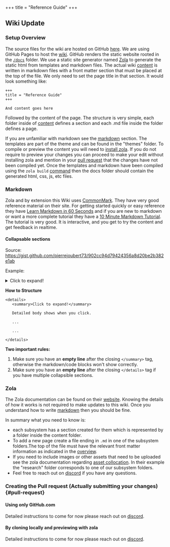 +++
title = "Reference Guide"
+++

## Wiki Update

### Setup Overview

The source files for the wiki are hosted on GitHub [here](https://github.com/LASSAT-YU/wiki/). We are using GitHub Pages
to host the [wiki](@/_index.md). GitHub renders the static website rooted in
the [`/docs`](https://github.com/LASSAT-YU/wiki/tree/main/docs) folder. We use a static site generator
named [Zola](https://www.getzola.org/) to generate the static html from templates and markdown files. The actual wiki
[content](https://github.com/LASSAT-YU/wiki/tree/main/content) is written in markdown files with a front matter section
that must be placed at the top of the file. We only need to set the page title in that section. It would look
something like:

```
+++
title = "Reference Guide"
+++

And content goes here
```

Followed by the content of the page. The structure is very simple, each folder
inside of [content](https://github.com/LASSAT-YU/wiki/tree/main/content) defines a section and each .md file inside
the folder defines a page.

If you are unfamiliar with markdown see the [markdown](#markdown) section. The
templates are part of the theme and can be found in the "themes" folder. To compile or preview the content you will need
to [install zola](https://www.getzola.org/documentation/getting-started/installation/). If you do not require to preview
your changes you can proceed to make your edit without installing zola and mention in your [pull request](#pull-request)
that the changes have not been compiled yet. Once the templates and markdown have been compiled using
the `zola build` [command](https://www.getzola.org/documentation/getting-started/cli-usage/#build) then the docs folder
should contain the generated html, css, js, etc files.

### Markdown

Zola and by extension this Wiki uses [CommonMark](https://commonmark.org/). They have very good reference material on
their site. For getting started quickly or easy reference they
have [Learn Markdown in 60 Seconds](https://commonmark.org/help/) and if you are new to markdown or want a more complete
tutorial they have a [10 Minute Markdown Tutorial](https://commonmark.org/help/tutorial/). The tutorial is very good. It
is interactive, and you get to try the content and get feedback in realtime.

#### Collapsable sections

Source: <https://gist.github.com/pierrejoubert73/902cc94d79424356a8d20be2b382e1ab>

Example:

<details>
  <summary>Click to expand!</summary>

Detailed body shows when you click.

Lorem ipsum dolor sit amet, consectetur adipiscing elit. Vestibulum enim lorem, placerat sed vestibulum a, pellentesque
at leo. Vivamus tincidunt nisi massa, nec pellentesque diam mollis vel. Vestibulum turpis mauris, placerat id lectus ac,
varius imperdiet libero. Ut tortor lorem, scelerisque eu elit vitae, eleifend gravida justo. Cras risus est, maximus non
dapibus quis, placerat ullamcorper diam. Ut vitae justo purus. Donec enim dolor, sodales et tempor vehicula, rutrum
vitae eros. Praesent commodo urna vitae pretium venenatis. Praesent lectus est, finibus sed lobortis at, finibus sit
amet velit. Maecenas varius tincidunt neque, sed ultricies lectus cursus ut. Phasellus auctor fermentum venenatis.
Vestibulum ante ipsum primis in faucibus orci luctus et ultrices posuere cubilia curae; Phasellus eu velit consectetur,
pretium ipsum eget, pharetra massa. Duis sed posuere nisl. Proin a pharetra sapien, sit amet sollicitudin nisi. Nulla
dolor nunc, interdum id convallis vitae, maximus ac elit.

Proin ullamcorper lorem id dui commodo hendrerit. Etiam vitae commodo ipsum. Aliquam placerat ex sed dolor eleifend, id
pulvinar lorem dictum. Duis in massa tortor. Maecenas leo quam, luctus at egestas ac, tincidunt a odio. Pellentesque
cursus mi egestas leo viverra egestas. Nulla quis velit sit amet tellus aliquet mollis sed sed justo. Vivamus interdum
porta ultricies. Nulla quis ex in arcu consequat auctor quis et ligula. Phasellus pellentesque nibh quis risus pretium
malesuada.
**Generated 2 paragraphs, 219 words, 1490 bytes of [Lorem Ipsum](https://www.lipsum.com/)**

</details>

**How to Structure**

```
<details>
   <summary>Click to expand!</summary>

   Detailed body shows when you click.
   
   ...
   
   ... 

</details>
```

**Two important rules:**

1. Make sure you have an **empty line** after the closing `</summary>` tag, otherwise the markdown/code blocks won't
   show correctly.
2. Make sure you have an **empty line** after the closing `</details>` tag if you have multiple collapsible sections.

### Zola

The Zola documentation can be found on their [website](https://www.getzola.org/documentation/getting-started/overview/).
Knowing the details of how it works is not required to make updates to this wiki. Once you understand how to
write [markdown](#markdown) then you should be fine.

In summary what you need to know is:

- each subsystem has a section created for them which is represented by a folder inside the content folder.
- To add a new page create a file ending in `.md` in one of the subsystem folders.The top of the file must have the
  relevant front matter information as indicated in
  the [overview](#setup-overview).
- If you need to include images or other assets that need to be uploaded see the zola documentation
  regarding [asset collocation](https://www.getzola.org/documentation/content/overview/#asset-colocation). In their
  example the "research" folder corresponds to one of our subsystem folders.
- Feel free to reach out on [discord](https://discord.gg/JBCdZRm) if you have any questions.

### Creating the Pull request (Actually submitting your changes) {#pull-request}

#### Using only GitHub.com

Detailed instructions to come for now please reach out on [discord](https://discord.gg/JBCdZRm).

#### By cloning locally and previewing with zola

Detailed instructions to come for now please reach out on [discord](https://discord.gg/JBCdZRm).
